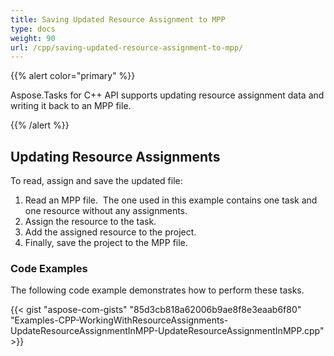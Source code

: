 ```yaml
---
title: Saving Updated Resource Assignment to MPP
type: docs
weight: 90
url: /cpp/saving-updated-resource-assignment-to-mpp/
---
```


{{% alert color="primary" %}} 

Aspose.Tasks for C++ API supports updating resource assignment data and writing it back to an MPP file.

{{% /alert %}} 
## **Updating Resource Assignments**
To read, assign and save the updated file:

1. Read an MPP file. 
   The one used in this example contains one task and one resource without any assignments.
2. Assign the resource to the task.
3. Add the assigned resource to the project.
4. Finally, save the project to the MPP file.
### **Code Examples**
The following code example demonstrates how to perform these tasks.

{{< gist "aspose-com-gists" "85d3cb818a62006b9ae8f8e3eaab6f80" "Examples-CPP-WorkingWithResourceAssignments-UpdateResourceAssignmentInMPP-UpdateResourceAssignmentInMPP.cpp" >}}
